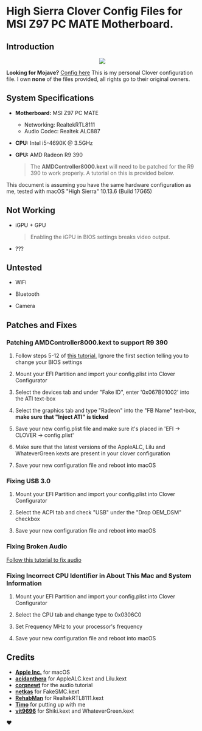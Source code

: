 # High Sierra Clover Config Files for MSI Z97 PC MATE Motherboard.

## Introduction 

<p align="center">
 <img src="https://preview.ibb.co/d9uZj8/Screen_Shot_2018_07_15_at_09_56_04.png"/>
</p>

**Looking for Mojave?** [Config here](https://github.com/willza3/z97-pcmate-mojave/blob/master/README.md)
This is my personal Clover configuration file. I own **none** of the files provided, all rights go to their original owners.

## System Specifications
- **Motherboard:** MSI Z97 PC MATE
  * Networking: RealtekRTL8111
  * Audio Codec: Realtek ALC887
  
- **CPU:** Intel i5-4690K @ 3.5GHz

- **GPU:** AMD Radeon R9 390
  > The **AMDController8000.kext** will need to be patched for the R9 390 to work properly. A tutorial on this is provided            below.
  
This document is assuming you have the same hardware configuration as me, tested with macOS "High Sierra" 10.13.6 (Build 17G65)

## Not Working

- iGPU + GPU
  > Enabling the iGPU in BIOS settings breaks video output.

- ???

## Untested
- WiFi

- Bluetooth

- Camera

## Patches and Fixes

### Patching AMDController8000.kext to support R9 390

1. Follow steps 5-12 of [this tutorial.](https://www.tonymacx86.com/threads/guide-getting-r9-290-390-non-x-to-work-on-sierra-10-12-and-high-sierra-10-13.210574/) Ignore the first section telling you to change your BIOS settings

2. Mount your EFI Partition and import your config.plist into Clover Configurator

3. Select the devices tab and under "Fake ID", enter '0x067B01002' into the ATI text-box

4. Select the graphics tab and type "Radeon" into the "FB Name" text-box, **make sure that "Inject ATI" is ticked**

5. Save your new config.plist file and make sure it's placed in 'EFI -> CLOVER -> config.plist'

6. Make sure that the latest versions of the AppleALC, Lilu and WhateverGreen kexts are present in your clover configuration

7. Save your new configuration file and reboot into macOS

### Fixing USB 3.0

1. Mount your EFI Partition and import your config.plist into Clover Configurator

2. Select the ACPI tab and check "USB" under the "Drop OEM_DSM" checkbox

3. Save your new configuration file and reboot into macOS

### Fixing Broken Audio

[Follow this tutorial to fix audio](https://www.reddit.com/r/hackintosh/comments/4sil5p/audio_mechanic_old_patchfix_removal_applealc/)

### Fixing Incorrect CPU Identifier in About This Mac and System Information

1. Mount your EFI Partition and import your config.plist into Clover Configurator

2. Select the CPU tab and change type to 0x0306C0

3. Set Frequency MHz to your processor's frequency

4. Save your new configuration file and reboot into macOS

## Credits

- [**Apple Inc.**](https://www.github.com/apple "Apple's GitHub Repo") for macOS
- [**acidanthera**](https://www.github.com/acidanthera "acidanthera's GitHub Repo") for AppleALC.kext and Lilu.kext
- [**corpnewt**](https://github.com/corpnewt "CorpNewt's GitHub Repo") for the audio tutorial
- [**netkas**](https://www.netkas.org "netkas's Blog") for FakeSMC.kext
- [**RehabMan**](https://www.github.com/rehabman "RehabMan's GitHub Repo") for RealtekRTL8111.kext
- [**Timo**](https://www.github.com/timocapa "Timo's GitHub Repo") for putting up with me
- [**vit9696**](https://www.github.com/vit9696 "vit9696's GitHub Repo") for Shiki.kext and WhateverGreen.kext

❤️
